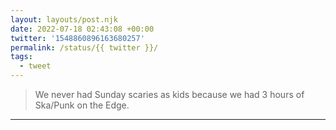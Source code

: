 ```yaml
---
layout: layouts/post.njk
date: 2022-07-18 02:43:08 +00:00
twitter: '1548860896163680257'
permalink: /status/{{ twitter }}/
tags: 
  - tweet
---
```


> We never had Sunday scaries as kids because we had 3 hours of Ska/Punk on the Edge.

---
